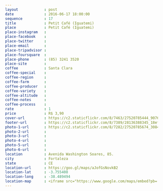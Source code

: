 ```yaml
---
layout            : post
date              : 2016-06-17 18:00:00
sequence          : 17
title             : Petit Café (Iguatemi)
place             : Petit Café (Iguatemi)
place-instagram   : 
place-facebook    : 
place-twitter     : 
place-email       : 
place-tripadvisor : 
place-foursquare  : 
place-phone       : (85) 3241 3520 
place-site        : 
coffee            : Santa Clara
coffee-special    : 
coffee-region     : 
coffee-farm       : 
coffee-producer   : 
coffee-variety    : 
coffee-altitude   : 
coffee-notes      : 
coffee-process    : 
rate              : 1
price             : R$ 3,90
cover-url         : https://c2.staticflickr.com/8/7463/27520785444_90764c7177_o.jpg
footer-url        : https://c2.staticflickr.com/8/7389/28136388345_18efd0005b_o.jpg
photo-1-url       : https://c2.staticflickr.com/8/7282/27520785674_30840169b1_o.jpg
photo-2-url       : 
photo-3-url       : 
photo-4-url       : 
photo-5-url       : 
photo-6-url       : 
location          : Avenida Washington Soares, 85.
city              : Fortaleza
state             : CE
location-url      : https://goo.gl/maps/aJofGsNovkB2
location-lat      : -3.755408
location-long     : -38.489494
location-map      : <iframe src="https://www.google.com/maps/embed?pb=!1m18!1m12!1m3!1d3981.2438536756!2d-38.490010485731034!3d-3.757010744369502!2m3!1f0!2f0!3f0!3m2!1i1024!2i768!4f13.1!3m3!1m2!1s0x7c74582286dd3f1%3A0xde4a1b04f806edb5!2sShopping+Iguatemi!5e0!3m2!1spt-BR!2sbr!4v1468175717525"" width="100%" height="450" frameborder="0" style="border:0" scrolling="no"></iframe>
---
```


